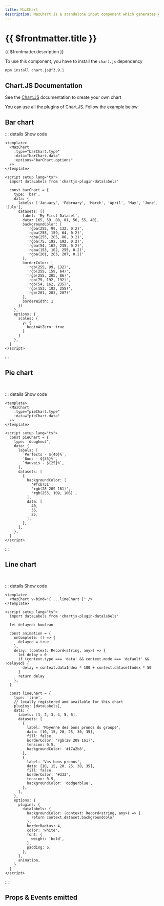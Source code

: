 ```yaml
---
title: MazChart
description: MazChart is a standalone input component which generates graphics & charts with chart.js
---
```


# {{ $frontmatter.title }}

{{ $frontmatter.description }}

To use this component, you have to install the `chart.js` dependency

<NpmBadge package="chart.js" dist-tag="3" />

```bash
npm install chart.js@^3.9.1
```

## Chart.JS Documentation

See the [Chart.JS](https://www.chartjs.org/docs/latest/) documentation to create your own chart

You can use all the plugins of Chart.JS. Follow the example below

## Bar chart

<MazChart
  v-bind="{ ...barChart }"
/>

::: details Show code

```vue
<template>
  <MazChart
    :type="barChart.type"
    :data="barChart.data"
    :options="barChart.options"
  />
</template>

<script setup lang="ts">
  import dataLabels from 'chartjs-plugin-datalabels'

  const barChart = {
    type: 'bar',
    data: {
      labels: ['January', 'February', 'March', 'April', 'May', 'June', 'July'],
      datasets: [{
        label: 'My First Dataset',
        data: [65, 59, 80, 81, 56, 55, 40],
        backgroundColor: [
          'rgba(255, 99, 132, 0.2)',
          'rgba(255, 159, 64, 0.2)',
          'rgba(255, 205, 86, 0.2)',
          'rgba(75, 192, 192, 0.2)',
          'rgba(54, 162, 235, 0.2)',
          'rgba(153, 102, 255, 0.2)',
          'rgba(201, 203, 207, 0.2)'
        ],
        borderColor: [
          'rgb(255, 99, 132)',
          'rgb(255, 159, 64)',
          'rgb(255, 205, 86)',
          'rgb(75, 192, 192)',
          'rgb(54, 162, 235)',
          'rgb(153, 102, 255)',
          'rgb(201, 203, 207)'
        ],
        borderWidth: 1
      }]
    },
    options: {
      scales: {
        y: {
          beginAtZero: true
        }
      }
    },
  }
</script>
```

:::

## Pie chart

<br/>

<MazChart
  :type="pieChart.type"
  :data="pieChart.data"
  :options="pieChart.options"
/>

::: details Show code

```vue
<template>
  <MazChart
    :type="pieChart.type"
    :data="pieChart.data"
  />
</template>

<script setup lang="ts">
  const pieChart = {
    type: 'doughnut',
    data: {
      labels: [
        `Perfects - ${40}%`,
        `Bons - ${35}%`,
        `Mauvais - ${25}%`,
      ],
      datasets: [
        {
          backgroundColor: [
            '#fcb731',
            'rgb(28 209 161)',
            'rgb(255, 109, 106)',
          ],
          data: [
            40,
            35,
            25,
          ],
        },
      ],
    },
  }
</script>
```

:::

## Line chart

<br/>

<MazChart v-bind="{ ...lineChart }" />

::: details Show code

```vue
<template>
  <MazChart v-bind="{ ...lineChart }" />
</template>

<script setup lang="ts">
  import dataLabels from 'chartjs-plugin-datalabels'

  let delayed: boolean

  const animation = {
    onComplete: () => {
      delayed = true
    },
    delay: (context: Record<string, any>) => {
      let delay = 0
      if (context.type === 'data' && context.mode === 'default' && !delayed) {
        delay = context.dataIndex * 100 + context.datasetIndex * 50
      }
      return delay
    },
  }

  const lineChart = {
    type: 'line',
    // locally registered and available for this chart
    plugins: [dataLabels],
    data: {
      labels: [1, 2, 3, 4, 5, 6],
      datasets: [
        {
          label: 'Moyenne des bons pronos du groupe',
          data: [10, 15, 20, 25, 30, 35],
          fill: false,
          borderColor: 'rgb(28 209 161)',
          tension: 0.5,
          backgroundColor: '#17a2b8',
        },
        {
          label: 'Vos bons pronos',
          data: [10, 15, 20, 25, 30, 35],
          fill: false,
          borderColor: '#333',
          tension: 0.5,
          backgroundColor: 'dodgerblue',
        },
      ],
    },
    options: {
      plugins: {
        datalabels: {
          backgroundColor: (context: Record<string, any>) => {
            return context.dataset.backgroundColor
          },
          borderRadius: 4,
          color: 'white',
          font: {
            weight: 'bold',
          },
          padding: 6,
        },
      },
      animation,
    }
  }
</script>
```

:::

<script setup lang="ts">
  import dataLabels from 'chartjs-plugin-datalabels'

  let delayed: boolean

  const animation = {
    onComplete: () => {
      delayed = true
    },
    delay: (context: Record<string, any>) => {
      let delay = 0
      if (context.type === 'data' && context.mode === 'default' && !delayed) {
        delay = context.dataIndex *100 + context.datasetIndex* 50
      }
      return delay
    },
  }

  const pieChart = {
    type: 'doughnut',
    data: {
      labels: [
        `Perfects - ${40}%`,
        `Bons - ${35}%`,
        `Mauvais - ${25}%`,
      ],
      datasets: [
        {
          backgroundColor: [
            '#fcb731',
            'rgb(28 209 161)',
            'rgb(255, 109, 106)',
          ],
          data: [
            40,
            35,
            25,
          ],
        },
      ],
    },
  }

  const lineChart = {
    type: 'line',
    // locally registered and available for this chart
    plugins: [dataLabels],
    data: {
      labels: [1, 2, 3, 4, 5, 6],
      datasets: [
        {
          label: 'Moyenne des bons pronos du groupe',
          data: [10, 15, 20, 25, 30, 35],
          fill: false,
          borderColor: 'rgb(28 209 161)',
          tension: 0.5,
          backgroundColor: '#17a2b8',
        },
        {
          label: 'Vos bons pronos',
          data: [10, 15, 20, 25, 30, 35],
          fill: false,
          borderColor: '#333',
          tension: 0.5,
          backgroundColor: 'dodgerblue',
        },
      ],
    },
    options: {
      plugins: {
        datalabels: {
          backgroundColor: (context: Record<string, any>) => {
            return context.dataset.backgroundColor
          },
          borderRadius: 4,
          color: 'white',
          font: {
            weight: 'bold',
          },
          padding: 6,
        },
      },
      animation,
    }
  }

  const barChart = {
    type: 'bar',
    data: {
      labels: ['January', 'February', 'March', 'April', 'May', 'June', 'July'],
      datasets: [{
        label: 'My First Dataset',
        data: [65, 59, 80, 81, 56, 55, 40],
        backgroundColor: [
          'rgba(255, 99, 132, 0.2)',
          'rgba(255, 159, 64, 0.2)',
          'rgba(255, 205, 86, 0.2)',
          'rgba(75, 192, 192, 0.2)',
          'rgba(54, 162, 235, 0.2)',
          'rgba(153, 102, 255, 0.2)',
          'rgba(201, 203, 207, 0.2)'
        ],
        borderColor: [
          'rgb(255, 99, 132)',
          'rgb(255, 159, 64)',
          'rgb(255, 205, 86)',
          'rgb(75, 192, 192)',
          'rgb(54, 162, 235)',
          'rgb(153, 102, 255)',
          'rgb(201, 203, 207)'
        ],
        borderWidth: 1
      }]
    },
    options: {
      scales: {
        y: {
          beginAtZero: true
        }
      }
    },
  }
</script>

## Props & Events emitted

<ComponentPropDoc component="MazChart" />

